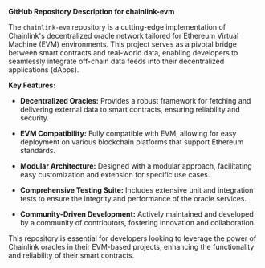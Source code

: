 **GitHub Repository Description for chainlink-evm**

The `chainlink-evm` repository is a cutting-edge implementation of Chainlink's decentralized oracle network tailored for Ethereum Virtual Machine (EVM) environments. This project serves as a pivotal bridge between smart contracts and real-world data, enabling developers to seamlessly integrate off-chain data feeds into their decentralized applications (dApps). 

**Key Features:**

- **Decentralized Oracles:** Provides a robust framework for fetching and delivering external data to smart contracts, ensuring reliability and security.
  
- **EVM Compatibility:** Fully compatible with EVM, allowing for easy deployment on various blockchain platforms that support Ethereum standards.

- **Modular Architecture:** Designed with a modular approach, facilitating easy customization and extension for specific use cases.

- **Comprehensive Testing Suite:** Includes extensive unit and integration tests to ensure the integrity and performance of the oracle services.

- **Community-Driven Development:** Actively maintained and developed by a community of contributors, fostering innovation and collaboration.

This repository is essential for developers looking to leverage the power of Chainlink oracles in their EVM-based projects, enhancing the functionality and reliability of their smart contracts.
